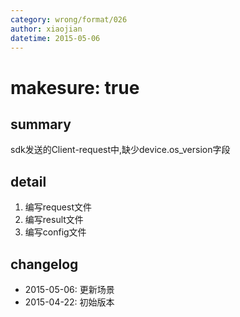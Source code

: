 ```yaml
---
category: wrong/format/026
author: xiaojian
datetime: 2015-05-06
---
```


# makesure: true

## summary

sdk发送的Client-request中,缺少device.os_version字段

## detail

1. 编写request文件
2. 编写result文件
3. 编写config文件

## changelog

- 2015-05-06: 更新场景
- 2015-04-22: 初始版本
